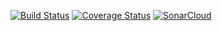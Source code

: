 [![Build Status](https://travis-ci.com/Abo3toom/lab2.svg?branch=master)](https://travis-ci.com/Abo3toom/lab2)
[![Coverage Status](https://coveralls.io/repos/github/Abo3toom/lab2/badge.svg?branch=master)](https://coveralls.io/github/Abo3toom/lab2?branch=master)
[![SonarCloud](https://sonarcloud.io/images/project_badges/sonarcloud-black.svg)](https://sonarcloud.io/dashboard?id=Abo3toom_lab2)
